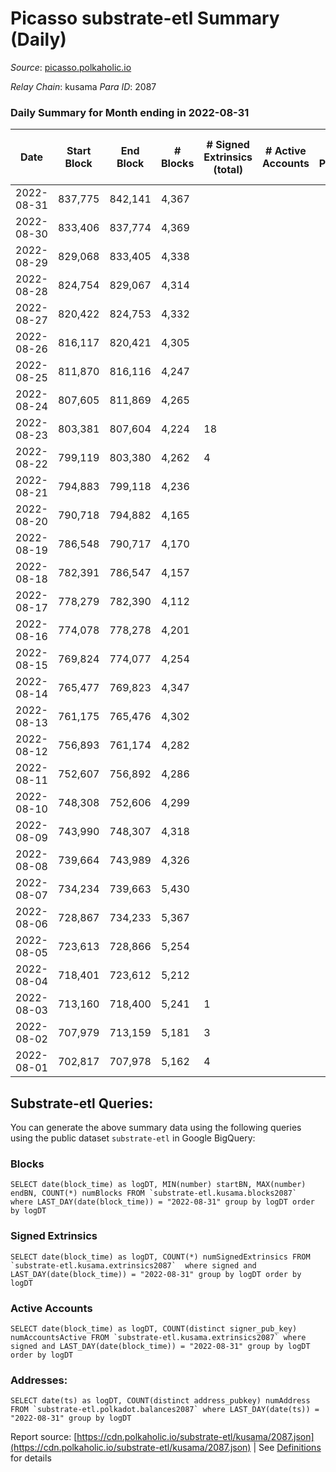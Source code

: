 # Picasso substrate-etl Summary (Daily)

_Source_: [picasso.polkaholic.io](https://picasso.polkaholic.io)

*Relay Chain*: kusama
*Para ID*: 2087



### Daily Summary for Month ending in 2022-08-31


| Date | Start Block | End Block | # Blocks | # Signed Extrinsics (total) | # Active Accounts | # Passive | # New | # Addresses with Balances | # Events | # Transfers | # XCM Transfers In | # XCM Transfers Out |
| ---- | ----------- | --------- | -------- | --------------------------- | ----------------- | --------- | ----- | ------------------------- | -------- | ----------- | ------------------ | ------------------- |
| 2022-08-31 | 837,775 | 842,141 | 4,367  |  |  |  |  | 18 | 8,736 |   |   |   |
| 2022-08-30 | 833,406 | 837,774 | 4,369  |  |  |  |  | 18 | 8,740 |   |   |   |
| 2022-08-29 | 829,068 | 833,405 | 4,338  |  |  |  |  | 18 | 8,679 |   |   |   |
| 2022-08-28 | 824,754 | 829,067 | 4,314  |  |  |  |  | 18 | 8,630 |   |   |   |
| 2022-08-27 | 820,422 | 824,753 | 4,332  |  |  |  |  | 18 | 8,667 |   |   |   |
| 2022-08-26 | 816,117 | 820,421 | 4,305  |  |  |  |  | 18 | 8,612 |   |   |   |
| 2022-08-25 | 811,870 | 816,116 | 4,247  |  |  |  |  | 18 | 8,496 |   |   |   |
| 2022-08-24 | 807,605 | 811,869 | 4,265  |  |  |  |  | 18 | 8,533 |   |   |   |
| 2022-08-23 | 803,381 | 807,604 | 4,224  | 18 |  |  |  | 18 | 8,725 | 163  | 1  |   |
| 2022-08-22 | 799,119 | 803,380 | 4,262  | 4 |  |  |  | 18 | 8,543 |   |   |   |
| 2022-08-21 | 794,883 | 799,118 | 4,236  |  |  |  |  | 18 | 8,474 |   |   |   |
| 2022-08-20 | 790,718 | 794,882 | 4,165  |  |  |  |  | 18 | 8,332 |   |   |   |
| 2022-08-19 | 786,548 | 790,717 | 4,170  |  |  |  |  | 18 | 8,343 |   |   |   |
| 2022-08-18 | 782,391 | 786,547 | 4,157  |  |  |  |  | 18 | 8,316 |   |   |   |
| 2022-08-17 | 778,279 | 782,390 | 4,112  |  |  |  |  | 18 | 8,226 |   |   |   |
| 2022-08-16 | 774,078 | 778,278 | 4,201  |  |  |  |  | 18 | 8,404 |   |   |   |
| 2022-08-15 | 769,824 | 774,077 | 4,254  |  |  |  |  | 18 | 8,511 |   |   |   |
| 2022-08-14 | 765,477 | 769,823 | 4,347  |  |  |  |  | 18 | 8,696 |   |   |   |
| 2022-08-13 | 761,175 | 765,476 | 4,302  |  |  |  |  | 18 | 8,607 |   |   |   |
| 2022-08-12 | 756,893 | 761,174 | 4,282  |  |  |  |  | 18 | 8,566 |   |   |   |
| 2022-08-11 | 752,607 | 756,892 | 4,286  |  |  |  |  | 18 | 8,577 |   |   |   |
| 2022-08-10 | 748,308 | 752,606 | 4,299  |  |  |  |  | 18 | 8,601 |   |   |   |
| 2022-08-09 | 743,990 | 748,307 | 4,318  |  |  |  |  | 18 | 8,638 |   |   |   |
| 2022-08-08 | 739,664 | 743,989 | 4,326  |  |  |  |  | 18 | 8,655 |   |   |   |
| 2022-08-07 | 734,234 | 739,663 | 5,430  |  |  |  |  | 18 | 10,863 |   |   |   |
| 2022-08-06 | 728,867 | 734,233 | 5,367  |  |  |  |  | 18 | 10,737 |   |   |   |
| 2022-08-05 | 723,613 | 728,866 | 5,254  |  |  |  |  | 18 | 10,510 |   |   |   |
| 2022-08-04 | 718,401 | 723,612 | 5,212  |  |  |  |  | 18 | 10,427 |   |   |   |
| 2022-08-03 | 713,160 | 718,400 | 5,241  | 1 |  |  |  | 18 | 10,490 |   |   |   |
| 2022-08-02 | 707,979 | 713,159 | 5,181  | 3 |  |  |  | 18 | 10,379 |   |   |   |
| 2022-08-01 | 702,817 | 707,978 | 5,162  | 4 |  |  |  | 18 | 10,350 |   |   |   |

## Substrate-etl Queries:
You can generate the above summary data using the following queries using the public dataset `substrate-etl` in Google BigQuery:


### Blocks
```
SELECT date(block_time) as logDT, MIN(number) startBN, MAX(number) endBN, COUNT(*) numBlocks FROM `substrate-etl.kusama.blocks2087`  where LAST_DAY(date(block_time)) = "2022-08-31" group by logDT order by logDT
```


### Signed Extrinsics
```
SELECT date(block_time) as logDT, COUNT(*) numSignedExtrinsics FROM `substrate-etl.kusama.extrinsics2087`  where signed and LAST_DAY(date(block_time)) = "2022-08-31" group by logDT order by logDT
```


### Active Accounts
```
SELECT date(block_time) as logDT, COUNT(distinct signer_pub_key) numAccountsActive FROM `substrate-etl.kusama.extrinsics2087` where signed and LAST_DAY(date(block_time)) = "2022-08-31" group by logDT order by logDT
```


### Addresses:
```
SELECT date(ts) as logDT, COUNT(distinct address_pubkey) numAddress FROM `substrate-etl.polkadot.balances2087` where LAST_DAY(date(ts)) = "2022-08-31" group by logDT
```



Report source: [https://cdn.polkaholic.io/substrate-etl/kusama/2087.json](https://cdn.polkaholic.io/substrate-etl/kusama/2087.json) | See [Definitions](/DEFINITIONS.md) for details
